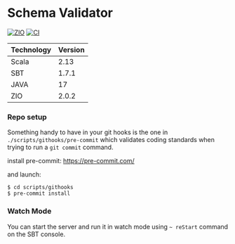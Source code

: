 # Schema Validator
[![ZIO][Badge-ZIO]][Link-Zio]
[![CI][Badge-CI]][Link-CI]

|Technology   | Version   |
|-------------|---------- |
|Scala        | 2.13      |
|SBT          | 1.7.1     |
|JAVA         | 17        |
|ZIO          | 2.0.2     |

### Repo setup
Something handy to have in your git hooks is the one in `./scripts/githooks/pre-commit`
which validates coding standards when trying to run a `git commit` command.

install pre-commit: https://pre-commit.com/

and launch:
```shell
$ cd scripts/githooks
$ pre-commit install
```

[Badge-ZIO]: https://img.shields.io/badge/zio-2.0-red
[Link-ZIO]: https://zio.dev/
[Badge-CI]: https://github.com/ffakenz/schema-validator/actions/workflows/ci.yml/badge.svg
[Link-CI]: https://github.com/ffakenz/schema-validator/actions/workflows/ci.yml

### Watch Mode
You can start the server and run it in watch mode using `~ reStart` command on the SBT console.
